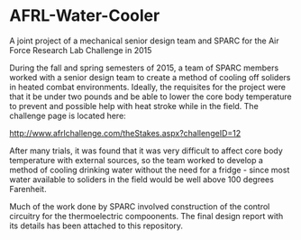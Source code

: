 # AFRL-Water-Cooler
A joint project of a mechanical senior design team and SPARC for the Air Force Research Lab Challenge in 2015

During the fall and spring semesters of 2015, a team of SPARC members worked with a senior design team to create a method of cooling off soliders in heated combat environments. Ideally, the requisites for the project were that it be under two pounds and be able to lower the core body temperature to prevent and possible help with heat stroke while in the field. The challenge page is located here:

http://www.afrlchallenge.com/theStakes.aspx?challengeID=12

After many trials, it was found that it was very difficult to affect core body temperature with external sources, so the team worked to develop a method of cooling drinking water without the need for a fridge - since most water available to soliders in the field would be well above 100 degrees Farenheit. 

Much of the work done by SPARC involved construction of the control circuitry for the thermoelectric compoonents. The final design report with its details has been attached to this repository.

